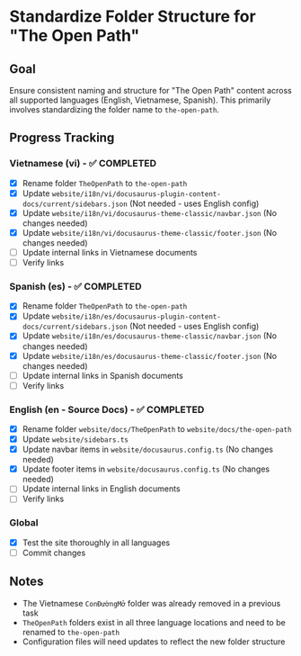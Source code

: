 # Standardize Folder Structure for "The Open Path"

## Goal
Ensure consistent naming and structure for "The Open Path" content across all supported languages (English, Vietnamese, Spanish). This primarily involves standardizing the folder name to `the-open-path`.

## Progress Tracking

### Vietnamese (vi) - ✅ COMPLETED
- [x] Rename folder `TheOpenPath` to `the-open-path`
- [x] Update `website/i18n/vi/docusaurus-plugin-content-docs/current/sidebars.json` (Not needed - uses English config)
- [x] Update `website/i18n/vi/docusaurus-theme-classic/navbar.json` (No changes needed)
- [x] Update `website/i18n/vi/docusaurus-theme-classic/footer.json` (No changes needed)
- [ ] Update internal links in Vietnamese documents
- [ ] Verify links

### Spanish (es) - ✅ COMPLETED
- [x] Rename folder `TheOpenPath` to `the-open-path`
- [x] Update `website/i18n/es/docusaurus-plugin-content-docs/current/sidebars.json` (Not needed - uses English config)
- [x] Update `website/i18n/es/docusaurus-theme-classic/navbar.json` (No changes needed)
- [x] Update `website/i18n/es/docusaurus-theme-classic/footer.json` (No changes needed)
- [ ] Update internal links in Spanish documents
- [ ] Verify links

### English (en - Source Docs) - ✅ COMPLETED
- [x] Rename folder `website/docs/TheOpenPath` to `website/docs/the-open-path`
- [x] Update `website/sidebars.ts`
- [x] Update navbar items in `website/docusaurus.config.ts` (No changes needed)
- [x] Update footer items in `website/docusaurus.config.ts` (No changes needed)
- [ ] Update internal links in English documents
- [ ] Verify links

### Global
- [x] Test the site thoroughly in all languages
- [ ] Commit changes

## Notes
- The Vietnamese `ConĐườngMở` folder was already removed in a previous task
- `TheOpenPath` folders exist in all three language locations and need to be renamed to `the-open-path`
- Configuration files will need updates to reflect the new folder structure
